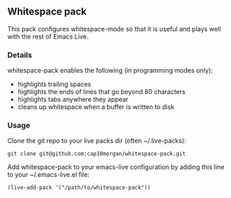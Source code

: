 ## Whitespace pack

This pack configures whitespace-mode so that it is useful and plays well with
the rest of Emacs Live.

### Details

whitespace-pack enables the following (in programming modes only):

* highlights trailing spaces
* highlights the ends of lines that go beyond 80 characters
* highlights tabs anywhere they appear
* cleans up whitespace when a buffer is written to disk

### Usage

Clone the git repo to your live packs dir (often ~/.live-packs):

    git clone git@github.com:cap10morgan/whitespace-pack.git

Add whitespace-pack to your emacs-live configuration by adding this line
to your ~/.emacs-live.el file:

    (live-add-pack '("/path/to/whitespace-pack"))
